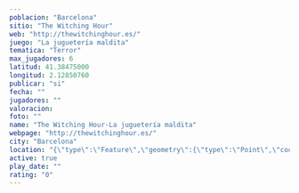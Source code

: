 ```yaml
---
poblacion: "Barcelona"
sitio: "The Witching Hour"
web: "http://thewitchinghour.es/"
juego: "La juguetería maldita"
tematica: "Terror"
max_jugadores: 6
latitud: 41.38475000
longitud: 2.12850760
publicar: "si"
fecha: ""
jugadores: ""
valoracion: 
foto: ""
name: "The Witching Hour-La juguetería maldita"
webpage: "http://thewitchinghour.es/"
city: "Barcelona"
location: "{\"type\":\"Feature\",\"geometry\":{\"type\":\"Point\",\"coordinates\":[41.38475,2.1285076]}}"
active: true
play_date: ""
rating: "0"
---
```

